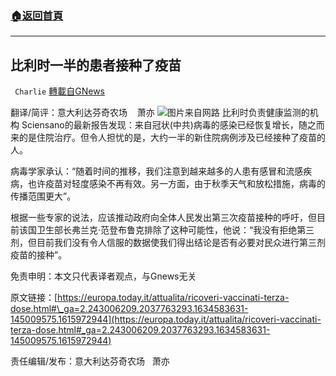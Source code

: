 ###  [:house:返回首頁](https://github.com/ourhimalayas/txt)
---


## 比利时一半的患者接种了疫苗
` Charlie` [轉載自GNews](https://gnews.org/zh-hans/1603665/)

翻译/简评：意大利达芬奇农场    萧亦
![](https://assets.gnews.org/wp-content/uploads/2021/10/10191.jpg)图片来自网路
比利时负责健康监测的机构 Sciensano的最新报告发现：来自冠状(中共)病毒的感染已经恢复增长，随之而来的是住院治疗。但令人担忧的是，大约一半的新住院病例涉及已经接种了疫苗的人。

病毒学家承认：“随着时间的推移，我们注意到越来越多的人患有感冒和流感疾病，也许疫苗对轻度感染不再有效。另一方面，由于秋季天气和放松措施，病毒的传播范围更大”。

根据一些专家的说法，应该推动政府向全体人民发出第三次疫苗接种的呼吁，但目前该国卫生部长弗兰克·范登布鲁克排除了这种可能性，他说：“我没有拒绝第三剂，但目前我们没有令人信服的数据使我们得出结论是否有必要对民众进行第三剂疫苗的接种”。

免责申明：本文只代表译者观点，与Gnews无关

原文链接：[https://europa.today.it/attualita/ricoveri-vaccinati-terza-dose.html#\_ga=2.243006209.2037763293.1634583631-145009575.1615972944](https://europa.today.it/attualita/ricoveri-vaccinati-terza-dose.html#_ga=2.243006209.2037763293.1634583631-145009575.1615972944)

责任编辑/发布：意大利达芬奇农场   萧亦
